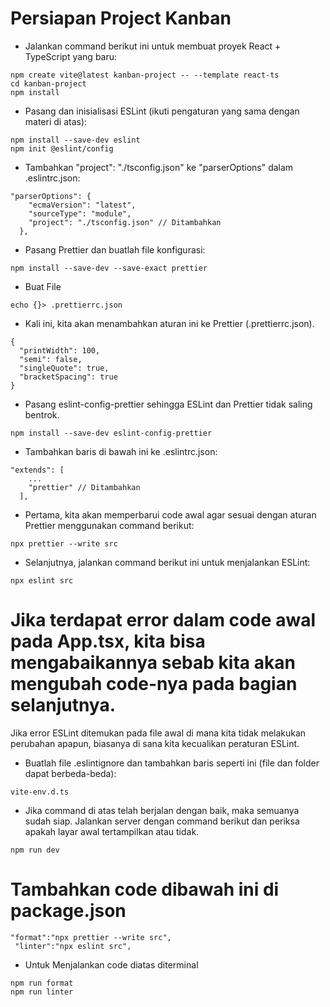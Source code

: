 # Persiapan Project Kanban

- Jalankan command berikut ini untuk membuat proyek React + TypeScript yang baru:

```
npm create vite@latest kanban-project -- --template react-ts
cd kanban-project
npm install
```

- Pasang dan inisialisasi ESLint (ikuti pengaturan yang sama dengan materi di atas):

```
npm install --save-dev eslint
npm init @eslint/config

```

- Tambahkan "project": "./tsconfig.json" ke "parserOptions" dalam .eslintrc.json:

```
"parserOptions": {
    "ecmaVersion": "latest",
    "sourceType": "module",
    "project": "./tsconfig.json" // Ditambahkan
  },

```

- Pasang Prettier dan buatlah file konfigurasi:

```
npm install --save-dev --save-exact prettier

```
- Buat File

```
echo {}> .prettierrc.json
```

- Kali ini, kita akan menambahkan aturan ini ke Prettier (.prettierrc.json).

```
{
  "printWidth": 100,
  "semi": false,
  "singleQuote": true,
  "bracketSpacing": true
}
```
- Pasang eslint-config-prettier sehingga ESLint dan Prettier tidak saling bentrok.

```
npm install --save-dev eslint-config-prettier
```

- Tambahkan baris di bawah ini ke .eslintrc.json:

```
"extends": [
    ...
    "prettier" // Ditambahkan
  ],
```

- Pertama, kita akan memperbarui code awal agar sesuai dengan aturan Prettier menggunakan command berikut:

```
npx prettier --write src
```

- Selanjutnya, jalankan command berikut ini untuk menjalankan ESLint:
```
npx eslint src
```

# Jika terdapat error dalam code awal pada App.tsx, kita bisa mengabaikannya sebab kita akan mengubah code-nya pada bagian selanjutnya.
Jika error ESLint ditemukan pada file awal di mana kita tidak melakukan perubahan apapun, biasanya di sana kita kecualikan peraturan ESLint.

- Buatlah file .eslintignore dan tambahkan baris seperti ini (file dan folder dapat berbeda-beda):

```
vite-env.d.ts
```

- Jika command di atas telah berjalan dengan baik, maka semuanya sudah siap. Jalankan server dengan command berikut dan periksa apakah layar awal tertampilkan atau tidak.
```
npm run dev
```

# Tambahkan code dibawah ini di package.json

```
"format":"npx prettier --write src",
 "linter":"npx eslint src",
```

- Untuk Menjalankan code diatas diterminal

```
npm run format
npm run linter
````